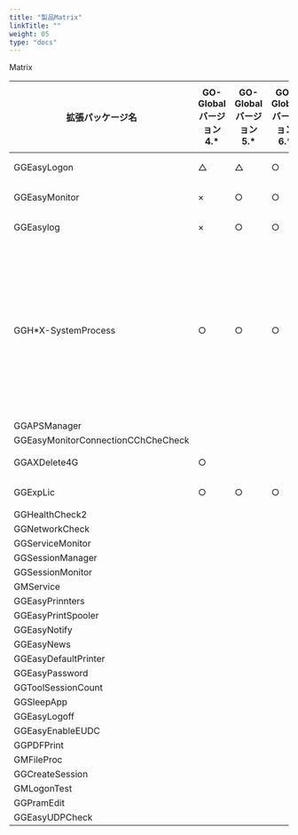 ```yaml
---
title: "製品Matrix"
linkTitle: ""
weight: 05
type: "docs"
---
```


Matrix

| 拡張パッケージ名                   | GO-Global バージョン 4.* | GO-Global バージョン 5.* | GO-Global バージョン 6.* | ライセンス | 備考                       |
|------------------------------------|--------------------------|--------------------------|--------------------------|------------|----------------------------|
| GGEasyLogon                        |             △            |             △            |             ○            |    無償    |                            |
| GGEasyMonitor                      |             ×            |             ○            |             ○            |    有償    |                            |
| GGEasylog                          |             ×            |             ○            |             ○            |    有償    |                            |
| GGH*X-SystemProcess                |             ○            |             ○            |             ○            |    無償    | インストールメディアに同梱 |
| GGAPSManager                       |                          |                          |                          |            |                            |
| GGEasyMonitorConnectionCChCheCheck |                          |                          |                          |            |                            |
| GGAXDelete4G                       |             ○            |                          |                          |    無償    |                            |
| GGExpLic                           |             ○            |             ○            |             ○            |    無償    |                            |
| GGHealthCheck2                     |                          |                          |                          |            |                            |
| GGNetworkCheck                     |                          |                          |                          |            |                            |
| GGServiceMonitor                   |                          |                          |                          |            |                            |
| GGSessionManager                   |                          |                          |                          |            |                            |
| GGSessionMonitor                   |                          |                          |                          |            |                            |
| GMService                          |                          |                          |                          |            |                            |
| GGEasyPrinnters                    |                          |                          |                          |            |                            |
| GGEasyPrintSpooler                 |                          |                          |                          |            |                            |
| GGEasyNotify                       |                          |                          |                          |            |                            |
| GGEasyNews                         |                          |                          |                          |            |                            |
| GGEasyDefaultPrinter               |                          |                          |                          |            |                            |
| GGEasyPassword                     |                          |                          |                          |            |                            |
| GGToolSessionCount                 |                          |                          |                          |            |                            |
| GGSleepApp                         |                          |                          |                          |            |                            |
| GGEasyLogoff                       |                          |                          |                          |            |                            |
| GGEasyEnableEUDC                   |                          |                          |                          |            |                            |
| GGPDFPrint                         |                          |                          |                          |            |                            |
| GMFileProc                         |                          |                          |                          |            |                            |
| GGCreateSession                    |                          |                          |                          |            |                            |
| GMLogonTest                        |                          |                          |                          |            |                            |
| GGPramEdit                         |                          |                          |                          |            |                            |
| GGEasyUDPCheck                     |                          |                          |                          |            |                            |


